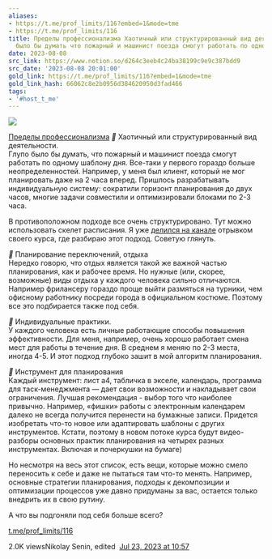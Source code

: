 ```yaml
---
aliases:
- https://t.me/prof_limits/116?embed=1&mode=tme
- https://t.me/prof_limits/116
title: Пределы профессионализма Хаотичный или структурированный вид деятельности  Глупо
  было бы думать что пожарный и машинист поезда смогут работать по одно
date: 2023-08-08
src_link: https://www.notion.so/d264c3eeb4c24ba38199c9e9c387bdd9
src_date: '2023-08-08 20:01:00'
gold_link: https://t.me/prof_limits/116?embed=1&mode=tme
gold_link_hash: 66062c8e2b0956d384620950d3fad466
tags:
- '#host_t_me'
---
```




[*![](https://cdn4.cdn-telegram.org/file/tEsBSsznoiP34IYDyQWw1kuFMvM49LNcx6Vt8yU35pz4E-33hJeXgLct5wnnHPcGtIRFTmHpvWNd73ucYjykIOEciUUuW3DyoPQ_KYsrJPZES65HhUSFDb9iU_JOd7TsnJ0RdX5NT58LYu8XLUx9997mVaXKkR863-LNd7_dIvM0bo68wRHG1N-p2wwfMTdkZNDvHcbCEgp6TpIlwdHT0umdklILaT4t1Pm4q7TDBTaIgbSoLe931SgtZTaCPevqExNPPT0QufoAoaE1JkJjm163pxC5wJMamggDvK4BNvc-1Qrfoi49eoTdO5K4y406tjHWnDqQt0hMI3eVd5G4Aw.jpg)*](https://t.me/prof_limits)



[Пределы профессионализма](https://t.me/prof_limits)
***💠*** Хаотичный или структурированный вид деятельности.   
Глупо было бы думать, что пожарный и машинист поезда смогут работать по одному шаблону дня. Все-таки у первого гораздо больше неопределенностей. Например, у меня был клиент, который не мог планировать даже на 2 часа вперед. Пришлось разрабатывать индивидуальную систему: сократили горизонт планирования до двух часов, многие задачи совместили и оптимизировали блоками по 2-3 часа.   
  
В противоположном подходе все очень структурировано. Тут можно использовать скелет расписания. Я уже [делился на канале](https://t.me/prof_limits/77) отрывком своего курса, где разбираю этот подход. Советую глянуть.  
  
***💠*** Планирование переключений, отдыха   
Нередко говорю, что отдых является такой же важной частью планирования, как и рабочее время. Но нужные (или, скорее, возможные) виды отдыха у каждого человека сильно отличаются. Например фрилансеру гораздо проще выйти размяться на турники, чем офисному работнику посреди города в официальном костюме. Поэтому все это подбирается также под себя.   
  
***💠*** Индивидуальные практики.   
У каждого человека есть личные работающие способы повышения эффективности. Для меня, например, очень хорошо работает смена мест для работы в течение дня. В среднем я меняю по 2-3 места, иногда 4-5. И этот подход глубоко зашит в мой алгоритм планирования.   
  
***💠*** Инструмент для планирования   
Каждый инструмент: лист а4, табличка в экселе, календарь, программа для таск-менеджмента — дает свои возможности и накладывает свои ограничения. Лучшая рекомендация - выбор того что наиболее привычно. Например, «фишки» работы с электронным календарем далеко не всегда получится перенести на бумажные записи. Придется изобретать что-то новое или адаптировать шаблоны с других инструментов. Кстати, поэтому в новом потоке курса будут видео-разборы основных практик планирования на четырех разных инструментах. Включая и почеркушки на бумаге)   
  
Но несмотря на весь этот список, есть вещи, которые можно смело переносить к себе и даже не пытаться там что-то менять. Например, основные стратегии планирования, подходы к декомпозиции и оптимизации процессов уже давно придуманы за вас, остается только внедрить их в свою рутину.   
  
А что вы подгоняли под себя больше всего?

[t.me/prof\_limits/116](https://t.me/prof_limits/116)

2.0K viewsNikolay Senin, edited  [Jul 23, 2023 at 10:57](https://t.me/prof_limits/116)